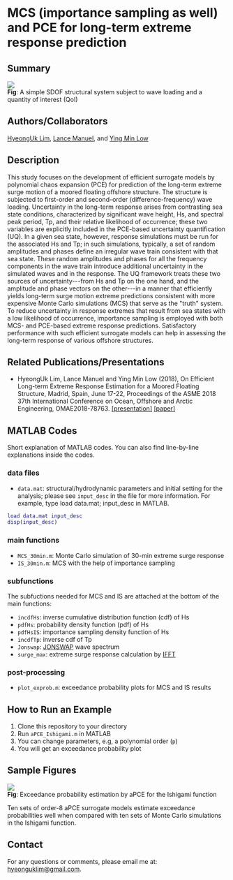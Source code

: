 # MCS (importance sampling as well) and PCE for long-term extreme response prediction
## Summary
![](https://github.com/hyeonguklim/longterm_extreme/blob/master/scheme/scheme.png)  
**Fig**: A simple SDOF structural system subject to wave loading and a quantity of interest (QoI)

## Authors/Collaborators
[HyeongUk Lim](https://hyeonguk.wordpress.com), [Lance Manuel](https://lancemanuel.netlify.com), and [Ying Min Low](https://www.eng.nus.edu.sg/cee/staff/low-ying-min/)

## Description
This study focuses on the development of efficient surrogate models by polynomial chaos expansion (PCE) for prediction of the long-term extreme surge motion of a moored floating offshore structure. The structure is subjected to first-order and second-order (difference-frequency) wave loading. Uncertainty in the long-term response arises from contrasting sea state conditions, characterized by significant wave height, Hs, and spectral peak period, Tp, and their relative likelihood of occurrence; these two variables are explicitly included in the PCE-based uncertainty quantification (UQ). In a given sea state, however, response simulations must be run for the associated Hs and Tp; in such simulations, typically, a set of random amplitudes and phases define an irregular wave train consistent with that sea state.  These random amplitudes and phases for all the frequency components in the wave train introduce additional uncertainty in the simulated waves and in the response.  The UQ framework treats these two sources of uncertainty---from Hs and Tp on the one hand, and the amplitude and phase vectors on the other---in a manner that efficiently yields long-term surge motion extreme predictions consistent with more expensive Monte Carlo simulations (MCS) that serve as the "truth" system. To reduce uncertainty in response extremes that result from sea states with a low likelihood of occurrence, importance sampling is employed with both MCS- and PCE-based extreme response predictions. Satisfactory performance with such efficient surrogate models can help in assessing the long-term response of various offshore structures.  

## Related Publications/Presentations
- HyeongUk Lim, Lance Manuel and Ying Min Low (2018), On Efficient Long-term Extreme Response Estimation for a Moored Floating Structure, Madrid, Spain, June 17-22, Proceedings of the ASME 2018 37th International Conference on Ocean, Offshore and Arctic Engineering, OMAE2018-78763. [[presentation]](https://github.com/hyeonguklim/longterm_extreme/blob/master/presentation/OMAE_2018-78763.pdf) [[paper]](https://doi.org/10.1115/OMAE2018-78763)

## MATLAB Codes
Short explanation of MATLAB codes. You can also find line-by-line explanations inside the codes.

### data files

- `data.mat`: structural/hydrodynamic parameters and initial setting for the analysis; please see `input_desc` in the file for more information. For example, type load data.mat; input_desc in MATLAB.

```Matlab
load data.mat input_desc
disp(input_desc)
```

### main functions

- `MCS_30min.m`: Monte Carlo simulation of 30-min extreme surge response
- `IS_30min.m`: MCS with the help of importance sampling

### subfunctions
The subfuctions needed for MCS and IS are attached at the bottom of the main functions:

- `incdfHs`: inverse cumulative distribution function (cdf) of Hs
- `pdfHs`: probability density function (pdf) of Hs
- `pdfHsIS`: importance sampling density function of Hs
- `incdfTp`: inverse cdf of Tp
- `Jonswap`: [JONSWAP](https://wikiwaves.org/Ocean-Wave_Spectra) wave spectrum
- `surge_max`: extreme surge response calculation by [IFFT](https://www.mathworks.com/help/matlab/ref/ifft.html)

### post-processing
- `plot_exprob.m`: exceedance probability plots for MCS and IS results

## How to Run an Example
1. Clone this repository to your directory
2. Run `aPCE_Ishigami.m` in MATLAB
3. You can change parameters, e.g, a polynomial order (`p`)
4. You will get an exceedance probability plot

## Sample Figures
![](https://github.com/hyeonguklim/aPCE/blob/master/figures/exceedance_plot.png)  
**Fig**: Exceedance probability estimation by aPCE for the Ishigami function

Ten sets of order-8 aPCE surrogate models estimate exceedance probabilities well when compared with ten sets of Monte Carlo simulations in the Ishigami function.

## Contact
For any questions or comments, please email me at: hyeonguklim@gmail.com.

